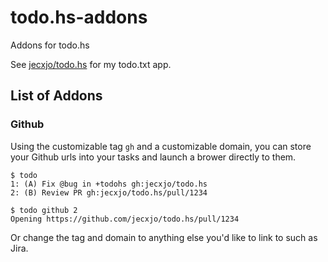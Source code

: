 # todo.hs-addons
Addons for todo.hs

See [jecxjo/todo.hs](https://github.com/jecxjo/todo.hs) for my todo.txt app.

## List of Addons

### Github

Using the customizable tag `gh` and a customizable domain, you can store your
Github urls into your tasks and launch a brower directly to them.

```
$ todo
1: (A) Fix @bug in +todohs gh:jecxjo/todo.hs
2: (B) Review PR gh:jecxjo/todo.hs/pull/1234

$ todo github 2
Opening https://github.com/jecxjo/todo.hs/pull/1234
```

Or change the tag and domain to anything else you'd like to link to such as
Jira.

